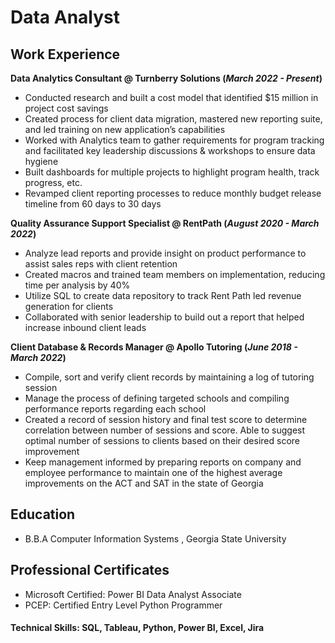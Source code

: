 # Data Analyst

## Work Experience
**Data Analytics Consultant @ Turnberry Solutions (_March 2022 - Present_)**
- Conducted research and built a cost model that identified $15 million in project cost savings
- Created process for client data migration, mastered new reporting suite, and led training on new application’s capabilities
- Worked with Analytics team to gather requirements for program tracking and facilitated key leadership discussions & workshops to ensure data hygiene
- Built dashboards for multiple projects to highlight program health, track progress, etc.
- Revamped client reporting processes to reduce monthly budget release timeline from 60 days to 30 days

**Quality Assurance Support Specialist @ RentPath (_August 2020 - March 2022_)**
- Analyze lead reports and provide insight on product performance to assist sales reps with client retention
- Created macros and trained team members on implementation, reducing time per analysis by 40%
- Utilize SQL to create data repository to track Rent Path led revenue generation for clients
- Collaborated with senior leadership to build out a report that helped increase inbound client leads 

**Client Database & Records Manager @ Apollo Tutoring (_June 2018 - March 2022_)**
- Compile, sort and verify client records by maintaining a log of tutoring session
- Manage the process of defining targeted schools and compiling performance reports regarding each school
- Created a record of session history and final test score to determine correlation between number of sessions and score. Able to suggest optimal number of sessions to clients based on their desired score improvement
- Keep management informed by preparing reports on company and employee performance to maintain one of the highest average improvements on the ACT and SAT in the state of Georgia

## Education
- B.B.A Computer Information Systems , Georgia State University

## Professional Certificates
- Microsoft Certified: Power BI Data Analyst Associate
- PCEP: Certified Entry Level Python Programmer

#### Technical Skills: SQL, Tableau, Python, Power BI, Excel, Jira
